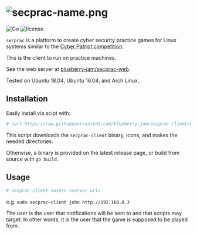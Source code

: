 # ![secprac-name.png](https://hosted.theohenson.com/secprac-name.png)
![Go](https://github.com/blueberry-jam/secprac-client/workflows/Go/badge.svg) ![license](https://img.shields.io/github/license/blueberry-jam/secprac-client)

`secprac` is a platform to create cyber security practice games for Linux systems similar to the <a href="https://www.uscyberpatriot.org/">Cyber Patriot competition</a>.

This is the client to run on practice machines.

See the web server at <a href="https://github.com/blueberry-jam/secprac-web">blueberry-jam/secprac-web</a>.

Tested on Ubuntu 18.04, Ubuntu 16.04, and Arch Linux.

## Installation

Easily install via scipt with:

```bash
# curl https://raw.githubusercontent.com/blueberry-jam/secprac-client/master/install.sh | sh
```

This script downloads the `secprac-client` binary, icons, and makes the needed directories.

Otherwise, a binary is provided on the latest release page, or build from source with `go build`.

## Usage

```bash
# secprac-client <user> <server url>
```

e.g. `sudo secprac-client john http://192.168.0.3`

The user is the user that notifications will be sent to and that scripts may target. In other words, it is the user that the game is supposed to be played from.

